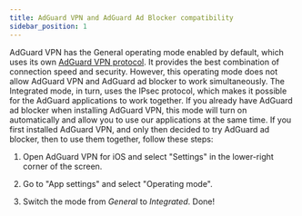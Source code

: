 ```yaml
---
title: AdGuard VPN and AdGuard Ad Blocker compatibility
sidebar_position: 1
---
```


AdGuard VPN has the General operating mode enabled by default, which uses its own [AdGuard VPN protocol](http://kb.adguard.com/en/vpn/adguard-vpn-general/how-adguard-vpn-protocol-works). It provides the best combination of connection speed and security. However, this operating mode does not allow AdGuard VPN and AdGuard ad blocker to work simultaneously. The Integrated mode, in turn, uses the IPsec protocol, which makes it possible for the AdGuard applications to work together. If you already have AdGuard ad blocker when installing AdGuard VPN, this mode will turn on automatically and allow you to use our applications at the same time. If you first installed AdGuard VPN, and only then decided to try AdGuard ad blocker, then to use them together, follow these steps:

1. Open AdGuard VPN for iOS and select "Settings" in the lower-right corner of the screen.

2. Go to "App settings" and select "Operating mode".

3. Switch the mode from *General* to *Integrated*. Done!